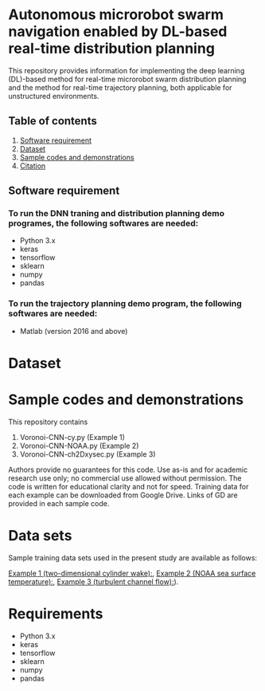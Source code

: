 # Autonomous microrobot swarm navigation enabled by DL-based real-time distribution planning
This repository provides information for implementing the deep learning (DL)-based method for real-time microrobot swarm distribution planning and the method for real-time trajectory planning, both applicable for unstructured environments.

## Table of contents
1. [Software requirement](##Softwarerequirement)
2. [Dataset](#Dataset)
3. [Sample codes and demonstrations](#[Samplecodesanddemonstrations)
4. [Citation](#citation)


## Software requirement

### To run the DNN traning and distribution planning demo programes, the following softwares are needed:
* Python 3.x  
* keras  
* tensorflow
* sklearn
* numpy
* pandas

### To run the trajectory planning demo program, the following softwares are needed:
* Matlab (version 2016 and above)  

# Dataset

# Sample codes and demonstrations

This repository contains

1. Voronoi-CNN-cy.py (Example 1)
2. Voronoi-CNN-NOAA.py (Example 2)
3. Voronoi-CNN-ch2Dxysec.py (Example 3)

Authors provide no guarantees for this code. Use as-is and for academic research use only; no commercial use allowed without permission. The code is written for educational clarity and not for speed.
Training data for each example can be downloaded from Google Drive. Links of GD are provided in each sample code. 

# Data sets
Sample training data sets used in the present study are available as follows:

[Example 1 (two-dimensional cylinder wake):](https://drive.google.com/drive/folders/1K7upSyHAIVtsyNAqe6P8TY1nS5WpxJ2c?usp=sharing),
[Example 2 (NOAA sea surface temperature):](https://drive.google.com/drive/folders/1pVW4epkeHkT2WHZB7Dym5IURcfOP4cXu?usp=sharing),
[Example 3 (turbulent channel flow):](https://drive.google.com/drive/folders/1xIY_jIu-hNcRY-TTf4oYX1Xg4_fx8ZvD?usp=sharing)).


# Requirements
* Python 3.x  
* keras  
* tensorflow
* sklearn
* numpy
* pandas
